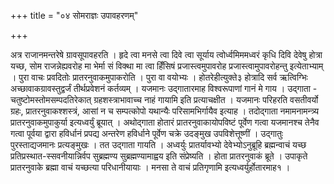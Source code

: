 +++
title = "०४ सोमराज्ञः उपावहरणम्"

+++

अत्र राजानमन्तरेषे ग्रावसूपावहरति । हृदे त्वा मनसे त्वा दिवे त्वा सूर्याय त्वोर्ध्वमिममध्वरं कृधि दिवि देवेषु होत्रा यच्छ, सोम राजन्नेह्यवरोह मा भेर्मा सं विक्था मा त्वा हिँसिषं प्रजास्त्वमुपावरोह प्रजास्त्वामुपावरोहन्तु इत्येताभ्याम् । पुरा वाचः प्रवदितोः प्रातरनुवाकमुपाकरोति । पुरा वा वयोभ्यः । होतरेहीत्युक्ते३ होत्रादि सर्व ऋत्विग्भिः अच्छावाकग्रावस्तुद्वर्जं तीर्थप्रवेशनं कर्तव्यम् । यजमानः उद्गातारमाह विश्वरूपाणां गानं मे गाय । उद्गाता - चतुष्टोमस्तोमसम्पदतिरेकात् ग्रहशस्त्राभावाच्च नाहं गायामि इति प्रत्याचक्षीत । यजमानः परिहरति वसतीवर्यो ग्रहः, प्रातरनुवाकश्शस्त्रं, आसां न च सम्पत्कोपो यथान्यैः परिसामभिर्गायैव इत्याह । तदोद्गाता नमामनामन्त्र्य प्रातरनुवाकमुपाकुर्या इत्यध्वर्युं ब्रूयात् । अथोद्गाता होतारं प्रातरनुवाकायोपविष्टं पूर्वेण गत्वा यजमानश्च तेनैव गत्वा पूर्वया द्वारा हविर्धानं प्रपद्य अन्तरेण हविर्धाने पूर्वेण चक्रे उदङ्मुख उपविशेत्तूष्णीं । उद्गातुः पुरस्ताद्यजमानः प्रत्यङ्मुखः । तत उद्गाता गायति । अध्वर्युः प्रातर्यावभ्यो देवेभ्योऽनुब्रूहि ब्रह्मन्वाचं यच्छ प्रतिप्रस्थात-स्सवनीयान्निर्वप सुब्रह्मण्य सुब्रह्मण्यामाह्वय इति संप्रेष्यति । होता प्रातरनुवाकं ब्रूते । उपाकृते प्रातरनुवाके ब्रह्मा वाचं यच्छत्या परिधानीयायाः । मनसा ते वाचं प्रतिगृणामि इत्यध्वर्युर्होतारमाह१ ।
